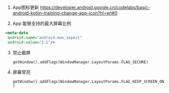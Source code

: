 

1. App图标更新
   https://developer.android.google.cn/codelabs/basic-android-kotlin-training-change-app-icon?hl=en#0
   
2.  App 能够支持的最大屏幕比例

   ```xml
   <meta-data 
    android:name="android.max_aspect"
    android:value="2.1"/>
   ```

3. 禁止截屏

   `getWindow().addFlags(WindowManager.LayoutParams.FLAG_SECURE)`

4. 屏幕常亮

   `getWindow().addFlags(WindowManager.LayoutParams.FLAG_KEEP_SCREEN_ON)`


